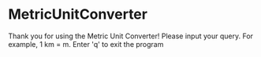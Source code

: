 # MetricUnitConverter
Thank you for using the Metric Unit Converter! 
Please input your query. For example, 1 km = m. 
Enter 'q' to exit the program